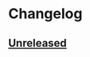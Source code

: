 # Changelog

## [Unreleased]

[Unreleased]: https://github.com/MORIMORI0317/intellij-KatyouBroken/commits
